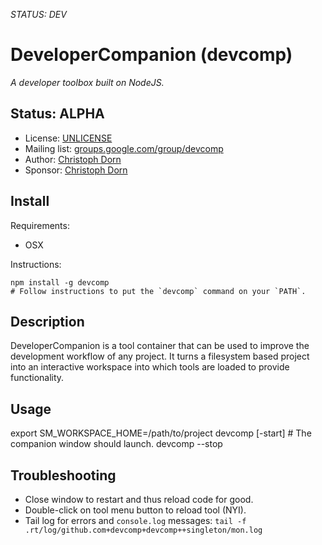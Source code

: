 *STATUS: DEV*

DeveloperCompanion (devcomp)
============================

*A developer toolbox built on NodeJS.*

Status: ALPHA
-------------

  * License: [UNLICENSE](http://unlicense.org/)
  * Mailing list: [groups.google.com/group/devcomp](http://groups.google.com/group/sourcemint)
  * Author: [Christoph Dorn](http://www.christophdorn.com/)
  * Sponsor: [Christoph Dorn](http://www.christophdorn.com/)


Install
-------

Requirements:

  * OSX

Instructions:

	npm install -g devcomp
	# Follow instructions to put the `devcomp` command on your `PATH`.


Description
-----------

DeveloperCompanion is a tool container that can be used to improve the development
workflow of any project. It turns a filesystem based project into an interactive workspace
into which tools are loaded to provide functionality.


Usage
-----

  export SM_WORKSPACE_HOME=/path/to/project
	devcomp [-start]
	# The companion window should launch.
	devcomp --stop


Troubleshooting
---------------

  * Close window to restart and thus reload code for good.
  * Double-click on tool menu button to reload tool (NYI).
  * Tail log for errors and `console.log` messages: `tail -f .rt/log/github.com+devcomp+devcomp++singleton/mon.log`

